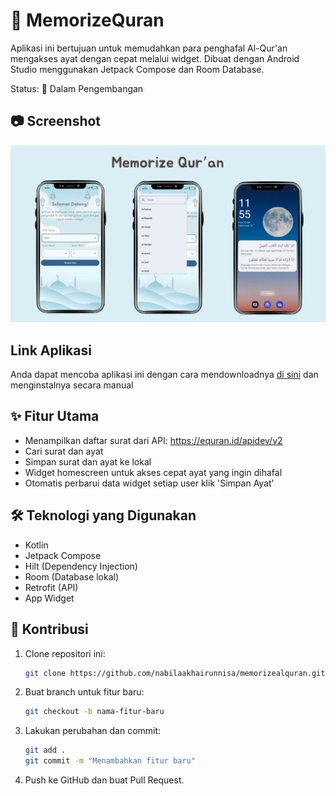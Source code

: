 # 📖 MemorizeQuran

Aplikasi ini bertujuan untuk memudahkan para penghafal Al-Qur'an mengakses ayat dengan cepat melalui widget. Dibuat dengan Android Studio menggunakan Jetpack Compose dan Room Database.

Status: 🚧 Dalam Pengembangan

## 📷 Screenshot

<img src="https://github.com/nabilaakhairunnisa/memorizealquran/blob/master/ui.png"
     alt="App UI" />
     
## Link Aplikasi

Anda dapat mencoba aplikasi ini dengan cara mendownloadnya [di sini](https://github.com/nabilaakhairunnisa/memorizealquran/blob/master/app-debug.apk) dan menginstalnya secara manual

## ✨ Fitur Utama

- Menampilkan daftar surat dari API: https://equran.id/apidev/v2
- Cari surat dan ayat
- Simpan surat dan ayat ke lokal
- Widget homescreen untuk akses cepat ayat yang ingin dihafal
- Otomatis perbarui data widget setiap user klik 'Simpan Ayat'

## 🛠️ Teknologi yang Digunakan

- Kotlin
- Jetpack Compose
- Hilt (Dependency Injection)
- Room (Database lokal)
- Retrofit (API)
- App Widget

## 🚀 Kontribusi

1. Clone repositori ini:
   ```bash
   git clone https://github.com/nabilaakhairunnisa/memorizealquran.git
2. Buat branch untuk fitur baru:
   ```bash
   git checkout -b nama-fitur-baru
3. Lakukan perubahan dan commit:
   ```bash
   git add .
   git commit -m "Menambahkan fitur baru"
4. Push ke GitHub dan buat Pull Request.
